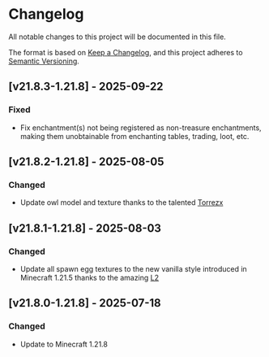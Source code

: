# Changelog

All notable changes to this project will be documented in this file.

The format is based on [Keep a Changelog](https://keepachangelog.com/en/1.0.0/),
and this project adheres to [Semantic Versioning](https://semver.org/spec/v2.0.0.html).

## [v21.8.3-1.21.8] - 2025-09-22

### Fixed

- Fix enchantment(s) not being registered as non-treasure enchantments, making them unobtainable from enchanting tables,
  trading, loot, etc.

## [v21.8.2-1.21.8] - 2025-08-05

### Changed

- Update owl model and texture thanks to the talented [Torrezx](https://www.curseforge.com/members/torrezx/projects)

## [v21.8.1-1.21.8] - 2025-08-03

### Changed

- Update all spawn egg textures to the new vanilla style introduced in Minecraft 1.21.5 thanks to the
  amazing [L2](https://www.curseforge.com/members/l200/projects)

## [v21.8.0-1.21.8] - 2025-07-18

### Changed

- Update to Minecraft 1.21.8
